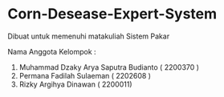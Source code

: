 # Corn-Desease-Expert-System
Dibuat untuk memenuhi matakuliah Sistem Pakar

Nama Anggota Kelompok :
1. Muhammad Dzaky Arya Saputra Budianto ( 2200370 )
2. Permana Fadilah Sulaeman ( 2202608 )
3. Rizky Argihya Dinawan ( 2200011)
